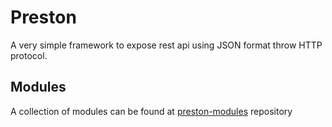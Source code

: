 Preston
=======

A very simple framework to expose rest api using JSON format throw HTTP protocol. 

Modules
------
A collection of modules can be found at [preston-modules](https://github.com/ael-code/preston-modules) repository
